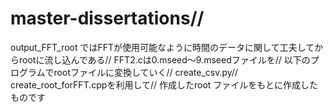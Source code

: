 # master-dissertations//
output_FFT_root ではFFTが使用可能なように時間のデータに関して工夫してからrootに流し込んである//
FFT2.cは0.mseed～9.mseedファイルを//
以下のプログラムでrootファイルに変換していく//
create_csv.py//
create_root_forFFT.cppを利用して//
作成したroot ファイルをもとに作成したものです
